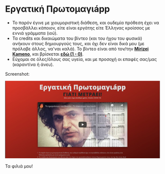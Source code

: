 # Εργατική Πρωτομαγιápp  

- Το παρόν έγινε με χιουμοριστική διάθεση, και ουδεμία πρόθεση έχει να προσβάλλει κάποιον, είτε είναι εργάτης είτε Έλληνας κροίσσος με εννιά γράμματα (ιού).  
- Τα credits και δικαιώματα του βίντεο (και του ήχου του φυσικά) ανήκουν στους δημιουργούς τους, και όχι δεν είναι δικά μου (με πρόλαβε άλλος, να'ναι καλά). Το βίντεο είναι από τον/την **[Mirizei Kameno](https://www.youtube.com/channel/UCw8r0WixsXQt_9GWZSYkilg)**, και βρίσκεται **[εδώ (1 - 0)](https://youtu.be/Z9Y0TBxajL4)**.  
- Εύχομαι σε όλες/όλους σας υγεία, και με προσοχή οι επαφές σας/μας (καραντίνα ή άνευ).  

Screenshot:  

![screenshot](./ergatiki-protomagiapp-scrshot.jpg)

Τα φιλιά μου!  
